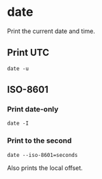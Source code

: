 # date

Print the current date and time.


## Print UTC

	date -u


## ISO-8601 

### Print date-only

	date -I


### Print to the second

	date --iso-8601=seconds

Also prints the local offset.
